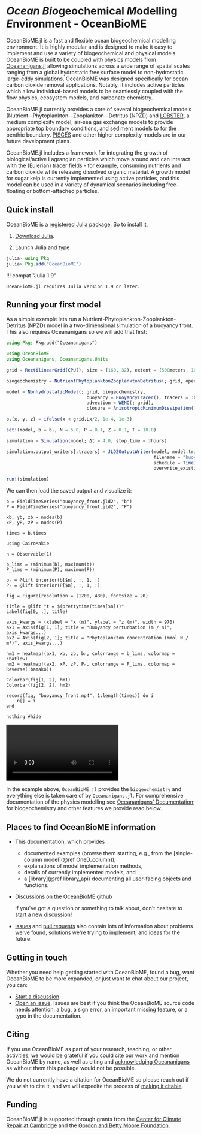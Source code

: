 # *Ocean* *Bio*geochemical *M*odelling *E*nvironment - OceanBioME

OceanBioME.jl is a fast and flexible ocean biogeochemical modelling environment. It is highly modular and is designed to make it easy to implement and use a variety of biogeochemical and physical models. OceanBioME is built to be coupled with physics models from [Oceananigans.jl](https://github.com/CliMA/Oceananigans.jl) allowing simulations across a wide range of spatial scales ranging from a global hydrostatic free surface model to non-hydrostatic large-eddy simulations. OceanBioME was designed specifically for ocean carbon dioxide removal applications. Notably, it includes active particles which allow individual-based models to be seamlessly coupled with the flow physics, ecosystem models, and carbonate chemistry.

OceanBioME.jl currently provides a core of several biogeochemical models (Nutrient--Phytoplankton--Zooplankton--Detritus (NPZD) and [LOBSTER](https://doi.org/10.1029/2004JC002588), a medium complexity model, air-sea gas exchange models to provide appropriate top boundary conditions, and sediment models to for the benthic boundary. [PISCES](https://doi.org/10.5194/gmd-8-2465-2015) and other higher complexity models are in our future development plans.

OceanBioME.jl includes a framework for integrating the growth of biological/active Lagrangian particles which move around and can interact with the (Eulerian) tracer fields - for example, consuming nutrients and carbon dioxide while releasing dissolved organic material. A growth model for sugar kelp is currently implemented using active particles, and this model can be used in a variety of dynamical scenarios including free-floating or bottom-attached particles.

## Quick install

OceanBioME is a [registered Julia package](https://julialang.org/packages/). So to install it,

1. [Download Julia](https://julialang.org/downloads/).

2. Launch Julia and type

```julia
julia> using Pkg
julia> Pkg.add("OceanBioME")
```

!!! compat "Julia 1.9"

    OceanBioME.jl requires Julia version 1.9 or later.

## Running your first model

As a simple example lets run a Nutrient-Phytoplankton-Zooplankton-Detritus (NPZD) model in a two-dimensional simulation of a buoyancy front. This also requires Oceananigans so we will add that first:

```julia
using Pkg; Pkg.add("Oceananigans")

using OceanBioME
using Oceananigans, Oceananigans.Units

grid = RectilinearGrid(CPU(), size = (160, 32), extent = (500meters, 100meters), topology = (Bounded, Flat, Bounded))

biogeochemistry = NutrientPhytoplanktonZooplanktonDetritus(; grid, open_bottom = true)

model = NonhydrostaticModel(; grid, biogeochemistry,
                              buoyancy = BuoyancyTracer(), tracers = :b,
                              advection = WENO(; grid),
                              closure = AnisotropicMinimumDissipation())

bᵢ(x, y, z) = ifelse(x < grid.Lx/2, 1e-4, 1e-3)

set!(model, b = bᵢ, N = 5.0, P = 0.1, Z = 0.1, T = 18.0)

simulation = Simulation(model; Δt = 4.0, stop_time = 3hours)

simulation.output_writers[:tracers] = JLD2OutputWriter(model, model.tracers,
                                                       filename = "buoyancy_front.jld2",
                                                       schedule = TimeInterval(1minute),
                                                       overwrite_existing = true)

run!(simulation)
```

We can then load the saved output and visualize it:

```@example quickstart
b = FieldTimeSeries("buoyancy_front.jld2", "b")
P = FieldTimeSeries("buoyancy_front.jld2", "P")

xb, yb, zb = nodes(b)
xP, yP, zP = nodes(P)

times = b.times

using CairoMakie

n = Observable(1)

b_lims = (minimum(b), maximum(b))
P_lims = (minimum(P), maximum(P))

bₙ = @lift interior(b[$n], :, 1, :)
Pₙ = @lift interior(P[$n], :, 1, :)

fig = Figure(resolution = (1200, 480), fontsize = 20)

title = @lift "t = $(prettytime(times[$n]))"
Label(fig[0, :], title)

axis_kwargs = (xlabel = "x (m)", ylabel = "z (m)", width = 970)
ax1 = Axis(fig[1, 1]; title = "Buoyancy perturbation (m / s)", axis_kwargs...)
ax2 = Axis(fig[2, 1]; title = "Phytoplankton concentration (mmol N / m³)", axis_kwargs...)

hm1 = heatmap!(ax1, xb, zb, bₙ, colorrange = b_lims, colormap = :batlow)
hm2 = heatmap!(ax2, xP, zP, Pₙ, colorrange = P_lims, colormap = Reverse(:bamako))

Colorbar(fig[1, 2], hm1)
Colorbar(fig[2, 2], hm2)

record(fig, "buoyancy_front.mp4", 1:length(times)) do i
    n[] = i
end

nothing #hide
```

![buoyancy_front](buoyancy_front.mp4)

In the example above, `OceanBioME.jl` provides the `biogeochemistry` and everything else is taken care of by `Oceananigans.jl`. For comprehensive documentation of the physics modelling see [Oceananigans' Documentation](https://clima.github.io/OceananigansDocumentation/stable/); for biogeochemistry and other features we provide read below.

## Places to find OceanBioME information

* This documentation, which provides
    * documented examples (browse them starting, e.g., from the [single-column model](@ref OneD_column)),
    * explanations of model implementation methods,
    * details of currently implemented models, and
    * a [library](@ref library_api) documenting all user-facing objects and functions.

* [Discussions on the OceanBioME github](https://github.com/OceanBioME/OceanBioME.jl/discussions)
  
    If you've got a question or something to talk about, don't hesitate to [start a new discussion](https://github.com/OceanBioME/OceanBioME.jl/discussions/new?)!

* [Issues](https://github.com/OceanBioME/OceanBioME.jl//issues) and [pull requests](https://github.com/OceanBioME/OceanBioME.jl/pulls) also contain lots of information about problems we've found, solutions we're trying to implement, and ideas for the future.

## Getting in touch

Whether you need help getting started with OceanBioME, found a bug, want OceanBioME to be more expanded, or just want to chat about our project, you can:

* [Start a discussion](https://github.com/OceanBioME/OceanBioME.jl/discussions). 
* [Open an issue](https://github.com/OceanBioME/OceanBioME.jl/issues). Issues are best if you think the OceanBioME source code needs attention: a bug, a sign error, an important missing feature, or a typo in the documentation.

## Citing

If you use OceanBioME as part of your research, teaching, or other activities, we would be grateful if you could cite our work and mention OceanBioME by name, as well as citing and [acknowledging Oceananigans](https://clima.github.io/OceananigansDocumentation/stable/#Citing) as without them this package would not be possible.

We do not currently have a citation for OceanBioME so please reach out if you wish to cite it, and we will expedite the process of [making it citable](https://joss.theoj.org/about).


## Funding

OceanBioME.jl is supported through grants from the [Center for Climate Repair at Cambridge](https://www.climaterepair.cam.ac.uk/) and the [Gordon and Betty Moore Foundation](https://www.moore.org/).
